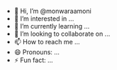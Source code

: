 - 👋 Hi, I’m @monwaraamoni
- 👀 I’m interested in ...
- 🌱 I’m currently learning ...
- 💞️ I’m looking to collaborate on ...
- 📫 How to reach me ...
- 😄 Pronouns: ...
- ⚡ Fun fact: ...

<!---
monwaraamoni/monwaraamoni is a ✨ special ✨ repository because its `README.md` (this file) appears on your GitHub profile.
You can click the Preview link to take a look at your changes.
--->
